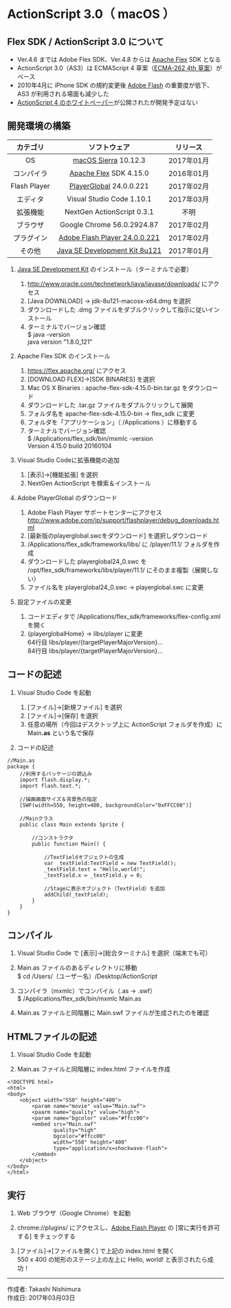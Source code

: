# ActionScript 3.0（ macOS ）

## Flex SDK / ActionScript 3.0 について

* Ver.4.6 までは Adobe Flex SDK、Ver.4.8 からは [Apache Flex](https://ja.wikipedia.org/wiki/Apache_Flex) SDK となる
* ActionScript 3.0（AS3）は ECMAScript 4 草案（[ECMA-262 4th 草案](https://ja.wikipedia.org/wiki/ECMAScript)）がベース
* 2010年4月に iPhone SDK の規約変更後 [Adobe Flash](https://ja.wikipedia.org/wiki/Adobe_Flash) の重要度が低下、AS3 が利用される場面も減少した
* [ActionScript 4 のホワイトペーパー](https://github.com/adobe-research/ActionScript4)が公開されたが開発予定はない

## 開発環境の構築

|カテゴリ|ソフトウェア|リリース|
|:--:|:--:|:--:|
|OS|[macOS Sierra](https://ja.wikipedia.org/wiki/MacOS_Sierra) 10.12.3|2017年01月|
|コンパイラ|[Apache Flex](https://ja.wikipedia.org/wiki/Apache_Flex) SDK 4.15.0|2016年01月|
|Flash Player|[PlayerGlobal](http://www.adobe.com/jp/support/flashplayer/debug_downloads.html) 24.0.0.221|2017年02月|
|エディタ|Visual Studio Code 1.10.1|2017年03月|
|拡張機能|NextGen ActionScript 0.3.1|不明|
|ブラウザ|Google Chrome 56.0.2924.87|2017年02月|
|プラグイン|[Adobe Flash Player 24.0.0.221](https://www.adobe.com/jp/software/flash/about/)|2017年02月|
|その他|[Java SE Development Kit 8u121](http://bit.ly/1lO1FSV)|2017年01月|

1. [Java SE Development Kit](http://bit.ly/1lO1FSV) のインストール（ターミナルで必要）
    1. http://www.oracle.com/technetwork/java/javase/downloads/ にアクセス
    1. [Java DOWNLOAD] → jdk-8u121-macosx-x64.dmg を選択
    1. ダウンロードした .dmg ファイルをダブルクリックして指示に従いインストール
    1. ターミナルでバージョン確認  
    $ java -version  
    java version "1.8.0_121"

1. Apache Flex SDK のインストール  
    1. https://flex.apache.org/ にアクセス
    1. [DOWNLOAD FLEX]→[SDK BINARIES] を選択
    1. Mac OS X Binaries : apache-flex-sdk-4.15.0-bin.tar.gz をダウンロード
    1. ダウンロードした .tar.gz ファイルをダブルクリックして展開
    1. フォルダ名を apache-flex-sdk-4.15.0-bin → flex_sdk に変更
    1. フォルダを「アプリケーション」（ /Applications ）に移動する  
    1. ターミナルでバージョン確認  
    $ /Applications/flex_sdk/bin/mxmlc -version  
    Version 4.15.0 build 20160104

1. Visual Studio Codeに拡張機能の追加
    1. [表示]→[機能拡張] を選択
    1. NextGen ActionScript を検索＆インストール

1. Adobe PlayerGlobal のダウンロード
    1. Adobe Flash Player サポートセンターにアクセス  
    http://www.adobe.com/jp/support/flashplayer/debug_downloads.html
    1. [最新版のplayerglobal.swcをダウンロード] を選択しダウンロード
    1. /Applications/flex_sdk/frameworks/libs/ に /player/11.1/ フォルダを作成
    1. ダウンロードした playerglobal24_0.swc を /opt/flex_sdk/frameworks/libs/player/11.1/ にそのまま複製（展開しない）
    1. ファイル名を playerglobal24_0.swc → playerglobal.swc に変更

1. 設定ファイルの変更
    1. コードエディタで /Applications/flex_sdk/frameworks/flex-config.xml を開く
    1. {playerglobalHome} → libs/player に変更  
    64行目 <path-element>libs/player/{targetPlayerMajorVersion}...  
    84行目 <path-element>libs/player/{targetPlayerMajorVersion}...  

## コードの記述

1. Visual Studio Code を起動
    1. [ファイル]→[新規ファイル] を選択
    1. [ファイル]→[保存] を選択
    1. 任意の場所（今回はデスクトップ上に ActionScript フォルダを作成）に Main<b>.as</b> という名で保存

1. コードの記述
```
//Main.as
package {
    //利用するパッケージの読込み
    import flash.display.*;
    import flash.text.*;

    //描画画面サイズ＆背景色の指定
    [SWF(width=550, height=400, backgroundColor="0xFFCC00")]

    //Mainクラス
    public class Main extends Sprite {

        //コンストラクタ
        public function Main() {

            //TextFieldオブジェクトの生成
            var _textField:TextField = new TextField();
            _textField.text = "Hello,world!";
            _textField.x = _textField.y = 0;

            //Stageに表示オブジェクト（TextField）を追加
            addChild(_textField);
        }
    }
}
```

## コンパイル

1. Visual Studio Code で [表示]→[総合ターミナル] を選択（端末でも可）

1. Main.as ファイルのあるディレクトリに移動  
$ cd /Users/（ユーザー名）/Desktop/ActionScript

1. コンパイラ（mxmlc）でコンパイル（.as → .swf）  
$ /Applications/flex_sdk/bin/mxmlc Main.as

1. Main.as ファイルと同階層に Main.swf ファイルが生成されたのを確認

## HTMLファイルの記述

1. Visual Studio Code を起動

1. Main.as ファイルと同階層に index.html ファイルを作成

```
<!DOCTYPE html>
<html>
<body>
    <object width="550" height="400">
        <param name="movie" value="Main.swf">
        <paarm name="quality" value="high">
        <param name="bgcolor" value="#ffcc00">
        <embed src="Main.swf" 
               quality="high"
               bgcolor="#ffcc00"
               width="550" height="400"
               type="application/x=shockwave-flash">
        </embed>
    </object>
</body>
</html>
```

## 実行

1. Web ブラウザ（Google Chrome）を起動

1. chrome://plugins/ にアクセスし、[Adobe Flash Player](http://www.adobe.com/jp/products/flashplayer.html) の [常に実行を許可する] をチェックする

1. [ファイル]→[ファイルを開く] で上記の index.html を開く  
550 x 400 の矩形のステージ上の左上に Hello, world! と表示されたら成功！

***
作成者: Takashi Nishimura  
作成日: 2017年03月03日